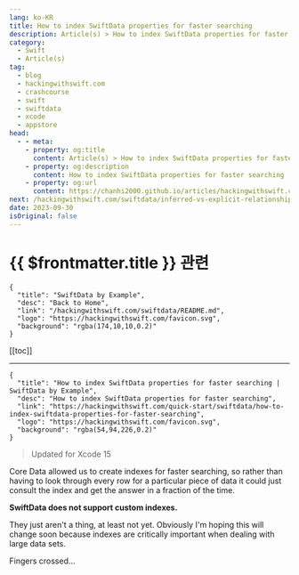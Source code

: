 ```yaml
---
lang: ko-KR
title: How to index SwiftData properties for faster searching
description: Article(s) > How to index SwiftData properties for faster searching
category:
  - Swift
  - Article(s)
tag: 
  - blog
  - hackingwithswift.com
  - crashcourse
  - swift
  - swiftdata
  - xcode
  - appstore
head:
  - - meta:
    - property: og:title
      content: Article(s) > How to index SwiftData properties for faster searching
    - property: og:description
      content: How to index SwiftData properties for faster searching
    - property: og:url
      content: https://chanhi2000.github.io/articles/hackingwithswift.com/swiftdata/how-to-index-swiftdata-properties-for-faster-searching.html
next: /hackingwithswift.com/swiftdata/inferred-vs-explicit-relationships.md
date: 2023-09-30
isOriginal: false
---
```


# {{ $frontmatter.title }} 관련

```component VPCard
{
  "title": "SwiftData by Example",
  "desc": "Back to Home",
  "link": "/hackingwithswift.com/swiftdata/README.md",
  "logo": "https://hackingwithswift.com/favicon.svg",
  "background": "rgba(174,10,10,0.2)"
}
```

[[toc]]

---

```component VPCard
{
  "title": "How to index SwiftData properties for faster searching | SwiftData by Example",
  "desc": "How to index SwiftData properties for faster searching",
  "link": "https://hackingwithswift.com/quick-start/swiftdata/how-to-index-swiftdata-properties-for-faster-searching", 
  "logo": "https://hackingwithswift.com/favicon.svg",
  "background": "rgba(54,94,226,0.2)"
}
```

> Updated for Xcode 15

Core Data allowed us to create indexes for faster searching, so rather than having to look through every row for a particular piece of data it could just consult the index and get the answer in a fraction of the time.

**SwiftData does not support custom indexes.**

They just aren't a thing, at least not yet. Obviously I'm hoping this will change soon because indexes are critically important when dealing with large data sets.

Fingers crossed…

